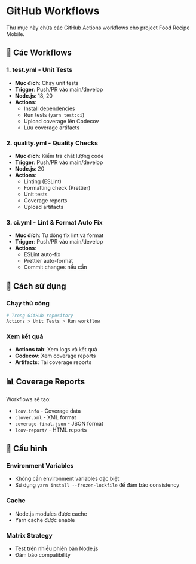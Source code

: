 # GitHub Workflows

Thư mục này chứa các GitHub Actions workflows cho project Food Recipe Mobile.

## 📁 Các Workflows

### 1. **test.yml** - Unit Tests
- **Mục đích**: Chạy unit tests
- **Trigger**: Push/PR vào main/develop
- **Node.js**: 18, 20
- **Actions**:
  - Install dependencies
  - Run tests (`yarn test:ci`)
  - Upload coverage lên Codecov
  - Lưu coverage artifacts

### 2. **quality.yml** - Quality Checks
- **Mục đích**: Kiểm tra chất lượng code
- **Trigger**: Push/PR vào main/develop
- **Node.js**: 20
- **Actions**:
  - Linting (ESLint)
  - Formatting check (Prettier)
  - Unit tests
  - Coverage reports
  - Upload artifacts

### 3. **ci.yml** - Lint & Format Auto Fix
- **Mục đích**: Tự động fix lint và format
- **Trigger**: Push/PR vào main/develop
- **Actions**:
  - ESLint auto-fix
  - Prettier auto-format
  - Commit changes nếu cần

## 🚀 Cách sử dụng

### Chạy thủ công
```bash
# Trong GitHub repository
Actions > Unit Tests > Run workflow
```

### Xem kết quả
- **Actions tab**: Xem logs và kết quả
- **Codecov**: Xem coverage reports
- **Artifacts**: Tải coverage reports

## 📊 Coverage Reports

Workflows sẽ tạo:
- `lcov.info` - Coverage data
- `clover.xml` - XML format
- `coverage-final.json` - JSON format
- `lcov-report/` - HTML reports

## 🔧 Cấu hình

### Environment Variables
- Không cần environment variables đặc biệt
- Sử dụng `yarn install --frozen-lockfile` để đảm bảo consistency

### Cache
- Node.js modules được cache
- Yarn cache được enable

### Matrix Strategy
- Test trên nhiều phiên bản Node.js
- Đảm bảo compatibility
